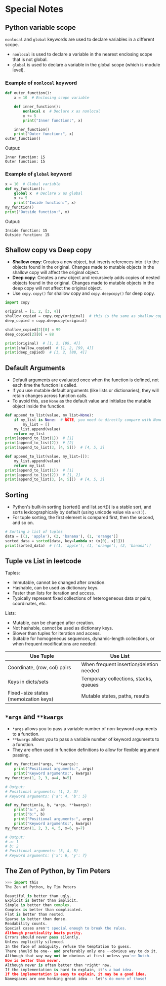 # Special Notes

## Python variable scope

`nonlocal` and `global` keywords are used to declare variables in a different scope.

- `nonlocal` is used to declare a variable in the nearest enclosing scope that is not global.
- `global` is used to declare a variable in the global scope (which is module level).

### Example of `nonlocal` keyword

```python
def outer_function():
    x = 10  # Enclosing scope variable

    def inner_function():
        nonlocal x  # Declare x as nonlocal
        x += 5
        print("Inner function:", x)

    inner_function()
    print("Outer function:", x)
outer_function()
```
Output:
```
Inner function: 15
Outer function: 15
```

### Example of `global` keyword

```python
x = 10  # Global variable
def my_function():
    global x  # Declare x as global
    x += 5
    print("Inside function:", x)
my_function()
print("Outside function:", x)
```
Output:
```
Inside function: 15
Outside function: 15
```

## Shallow copy vs Deep copy

- **Shallow copy**: Creates a new object, but inserts references into it to the objects found in the original. Changes made to mutable objects in the shallow copy will affect the original object.
- **Deep copy**: Creates a new object and recursively adds copies of nested objects found in the original. Changes made to mutable objects in the deep copy will not affect the original object.
- Use `copy.copy()` for shallow copy and `copy.deepcopy()` for deep copy.

```python
import copy

original = [1, 2, [3, 4]]
shallow_copied = copy.copy(original)  # this is the same as shallow_copied = original[:] or shallow_copied = original.copy()
deep_copied = copy.deepcopy(original)

shallow_copied[2][0] = 99
deep_copied[2][0] = 88

print(original)  # [1, 2, [99, 4]]
print(shallow_copied)  # [1, 2, [99, 4]]
print(deep_copied)  # [1, 2, [88, 4]]
```

## Default Arguments

- Default arguments are evaluated once when the function is defined, not each time the function is called.
- If you use mutable default arguments (like lists or dictionaries), they will retain changes across function calls.
- To avoid this, use `None` as the default value and initialize the mutable object inside the function.

```python
def append_to_list(value, my_list=None):
    if my_list is None:  # NOTE, you need to directly compare with None
        my_list = []
    my_list.append(value)
    return my_list
print(append_to_list(1))  # [1]
print(append_to_list(2))  # [2]
print(append_to_list(3, [4, 5]))  # [4, 5, 3]
```

```python
def append_to_list(value, my_list=[]):
    my_list.append(value)
    return my_list
print(append_to_list(1))  # [1]
print(append_to_list(2))  # [1, 2]
print(append_to_list(3, [4, 5]))  # [4, 5, 3]
```

## Sorting

- Python's built-in sorting (sorted() and list.sort()) is a stable sort, and sorts lexicographically by default (using unicode value via `ord()`).
- For tuple sorting, the first element is compared first, then the second, and so on.

```python
# Sorting a list of tuples
data = [(1, 'apple'), (2, 'banana'), (1, 'orange')]
sorted_data = sorted(data, key=lambda x: (x[0], x[1]))
print(sorted_data)  # [(1, 'apple'), (1, 'orange'), (2, 'banana')]
```

## Tuple vs List in leetcode

Tuples:

- Immutable, cannot be changed after creation.
- Hashable, can be used as dictionary keys.
- Faster than lists for iteration and access.
- Typically represent fixed collections of heterogeneous data or pairs, coordinates, etc.

Lists:

- Mutable, can be changed after creation.
- Not hashable, cannot be used as dictionary keys.
- Slower than tuples for iteration and access.
- Suitable for homogeneous sequences, dynamic-length collections, or when frequent modifications are needed.

| Use Tuple                            | Use List                                |
| ------------------------------------ | --------------------------------------- |
| Coordinate, (row, col) pairs         | When frequent insertion/deletion needed |
| Keys in dicts/sets                   | Temporary collections, stacks, queues   |
| Fixed-size states (memoization keys) | Mutable states, paths, results          |

## `*args` and `**kwargs`

- `*args` allows you to pass a variable number of non-keyword arguments to a function.
- `**kwargs` allows you to pass a variable number of keyword arguments to a function.
- They are often used in function definitions to allow for flexible argument passing.

```python
def my_function(*args, **kwargs):
    print("Positional arguments:", args)
    print("Keyword arguments:", kwargs)
my_function(1, 2, 3, a=4, b=5)

# Output:
# Positional arguments: (1, 2, 3)
# Keyword arguments: {'a': 4, 'b': 5}
```

```python
def my_function(a, b, *args, **kwargs):
    print("a:", a)
    print("b:", b)
    print("Positional arguments:", args)
    print("Keyword arguments:", kwargs)
my_function(1, 2, 3, 4, 5, x=6, y=7)

# Output:
# a: 1
# b: 2
# Positional arguments: (3, 4, 5)
# Keyword arguments: {'x': 6, 'y': 7}
```

## The Zen of Python, by Tim Peters

```python
>>> import this
The Zen of Python, by Tim Peters

Beautiful is better than ugly.
Explicit is better than implicit.
Simple is better than complex.
Complex is better than complicated.
Flat is better than nested.
Sparse is better than dense.
Readability counts.
Special cases aren't special enough to break the rules.
Although practicality beats purity.
Errors should never pass silently.
Unless explicitly silenced.
In the face of ambiguity, refuse the temptation to guess.
There should be one-- and preferably only one --obvious way to do it.
Although that way may not be obvious at first unless you're Dutch.
Now is better than never.
Although never is often better than *right* now.
If the implementation is hard to explain, it's a bad idea.
If the implementation is easy to explain, it may be a good idea.
Namespaces are one honking great idea -- let's do more of those!
```
